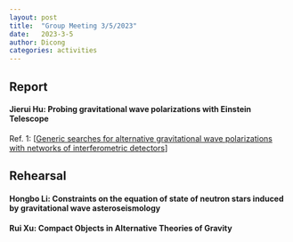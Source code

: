 ```yaml
---
layout: post
title:  "Group Meeting 3/5/2023"
date:   2023-3-5
author: Dicong
categories: activities
---
```


## Report

#### Jierui Hu: Probing gravitational wave polarizations with Einstein Telescope 


Ref. 1: [[Generic searches for alternative gravitational wave polarizations with networks of interferometric detectors](https://arxiv.org/abs/2003.07375)]


## Rehearsal

####  Hongbo Li: Constraints on the equation of state of neutron stars induced by gravitational wave asteroseismology
 
####  Rui Xu: Compact Objects in Alternative Theories of Gravity

